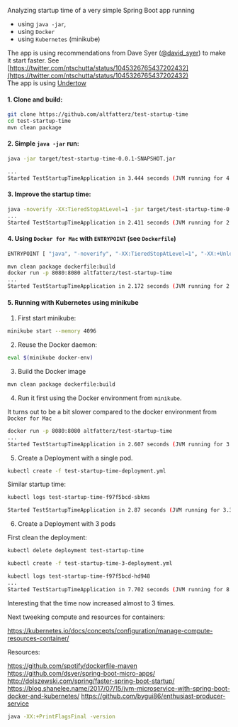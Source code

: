 Analyzing startup time of a very simple Spring Boot app running 

- using `java -jar`, 
- using `Docker` 
- using `Kubernetes` (minikube)

The app is using recommendations from Dave Syer ([@david_syer](https://twitter.com/david_syer)) to make it start faster. See [https://twitter.com/ntschutta/status/1045326765437202432](https://twitter.com/ntschutta/status/1045326765437202432)  
The app is using [Undertow](http://undertow.io/)

#### 1. Clone and build:

```bash
git clone https://github.com/altfatterz/test-startup-time
cd test-startup-time
mvn clean package
```

#### 2. Simple `java -jar` run:
```bash
java -jar target/test-startup-time-0.0.1-SNAPSHOT.jar

...
Started TestStartupTimeApplication in 3.444 seconds (JVM running for 4.038)
```

#### 3. Improve the startup time:

```bash
java -noverify -XX:TieredStopAtLevel=1 -jar target/test-startup-time-0.0.1-SNAPSHOT.jar
...
Started TestStartupTimeApplication in 2.411 seconds (JVM running for 2.828)
```

#### 4. Using `Docker for Mac` with `ENTRYPOINT` (see `Dockerfile`) 
```bash
ENTRYPOINT [ "java", "-noverify", "-XX:TieredStopAtLevel=1", "-XX:+UnlockExperimentalVMOptions", "-XX:+UseCGroupMemoryLimitForHeap", "-jar", "/app.jar"]
```

```bash
mvn clean package dockerfile:build
docker run -p 8080:8080 altfatterz/test-startup-time
...
Started TestStartupTimeApplication in 2.172 seconds (JVM running for 2.538)
```

#### 5. Running with Kubernetes using minikube

1. First start minikube: 

```bash
minikube start --memory 4096
```

2. Reuse the Docker daemon:

```bash
eval $(minikube docker-env)
```

3. Build the Docker image

```bash
mvn clean package dockerfile:build
```

4. Run it first using the Docker environment from `minikube`.
 
It turns out to be a bit slower compared to the docker environment from `Docker for Mac`

```bash
docker run -p 8080:8080 altfatterz/test-startup-time
...
Started TestStartupTimeApplication in 2.607 seconds (JVM running for 3.03)
``` 

5. Create a Deployment with a single pod.

```bash
kubectl create -f test-startup-time-deployment.yml
```

Similar startup time:

```bash
kubectl logs test-startup-time-f97f5bcd-sbkms

Started TestStartupTimeApplication in 2.87 seconds (JVM running for 3.332)
```

6. Create a Deployment with 3 pods

First clean the deployment:
```bash
kubectl delete deployment test-startup-time
```

```bash
kubectl create -f test-startup-time-3-deployment.yml
```

```bash
kubectl logs test-startup-time-f97f5bcd-hd948
...
Started TestStartupTimeApplication in 7.702 seconds (JVM running for 8.847)
```

Interesting that the time now increased almost to 3 times.

Next tweeking compute and resources for containers:

https://kubernetes.io/docs/concepts/configuration/manage-compute-resources-container/

Resources:

https://github.com/spotify/dockerfile-maven
https://github.com/dsyer/spring-boot-micro-apps/
http://dolszewski.com/spring/faster-spring-boot-startup/
https://blog.shanelee.name/2017/07/15/jvm-microservice-with-spring-boot-docker-and-kubernetes/
https://github.com/bygui86/enthusiast-producer-service
```bash
java -XX:+PrintFlagsFinal -version
```

